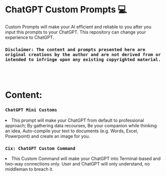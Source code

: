 # ChatGPT Custom Prompts 💻
<p>Custom Prompts will make your AI efficient and reliable to you after you input this prompts to your ChatGPT. This repository can change your experience to ChatGPT.<p></p>

### `Disclaimer: The content and prompts presented here are original creations by the author and are not derived from or intended to infringe upon any existing copyrighted material.`
<br>
<br>

# Content:
### `ChatGPT Mini Customs`
<p><li>This prompt will make your ChatGPT from default to professional approach; By gathering data recourses, Be your companion while thinking an idea, Auto-compile your text to documents (e.g. Words, Excel, Powerpoint) and create an image for you.</li></p>

### `Cix: ChatGPT Custom Command`
<p><li>This Custom Command will make your ChatGPT into Terminal-based and two-way connections only. User and ChatGPT will only understand, no middleman to breach it.</li></p>
